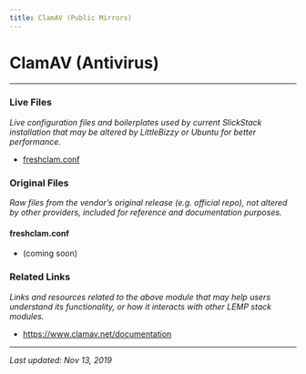 ```yaml
---
title: ClamAV (Public Mirrors)
---
```


# ClamAV (Antivirus)

----

### Live Files

*Live configuration files and boilerplates used by current SlickStack installation that may be altered by LittleBizzy or Ubuntu for better performance.*

* [freshclam.conf](freshclam.conf)

### Original Files

*Raw files from the vendor’s original release (e.g. official repo), not altered by other providers, included for reference and documentation purposes.*

#### freshclam.conf

* (coming soon)

### Related Links

*Links and resources related to the above module that may help users understand its functionality, or how it interacts with other LEMP stack modules.*

* <a href="https://www.clamav.net/documentation">https://www.clamav.net/documentation</a>

----

*Last updated: Nov 13, 2019*
